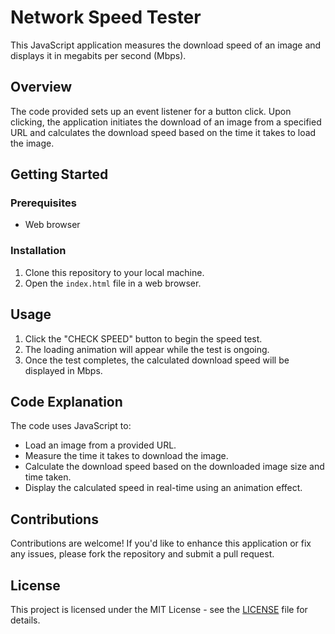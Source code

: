 # Network Speed Tester

This JavaScript application measures the download speed of an image and displays it in megabits per second (Mbps).

## Overview

The code provided sets up an event listener for a button click. Upon clicking, the application initiates the download of an image from a specified URL and calculates the download speed based on the time it takes to load the image.

## Getting Started

### Prerequisites

- Web browser

### Installation

1. Clone this repository to your local machine.
2. Open the `index.html` file in a web browser.

## Usage

1. Click the "CHECK SPEED" button to begin the speed test.
2. The loading animation will appear while the test is ongoing.
3. Once the test completes, the calculated download speed will be displayed in Mbps.

## Code Explanation

The code uses JavaScript to:

- Load an image from a provided URL.
- Measure the time it takes to download the image.
- Calculate the download speed based on the downloaded image size and time taken.
- Display the calculated speed in real-time using an animation effect.

## Contributions

Contributions are welcome! If you'd like to enhance this application or fix any issues, please fork the repository and submit a pull request.

## License

This project is licensed under the MIT License - see the [LICENSE](LICENSE) file for details.
